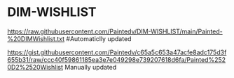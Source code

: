 # DIM-WISHLIST
https://raw.githubusercontent.com/Paintedv/DIM-WISHLIST/main/Painted-%20DIMWishlist.txt
#Automaticlly updated

https://gist.githubusercontent.com/Paintedv/c65a5c653a47acfe8adc175d3f655b31/raw/ccc40f59861185ea3e7e049298e739207618d6fa/Painted%2520D2%2520Wishlist
Manually updated 
